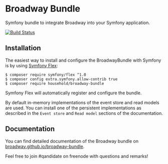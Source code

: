 Broadway Bundle
===============

Symfony bundle to integrate Broadway into your Symfony application.

[![Build Status](https://travis-ci.org/broadway/broadway-bundle.svg?branch=master)](https://travis-ci.org/broadway/broadway-bundle)

## Installation

The easiest way to install and configure the BroadwayBundle with Symfony is by using
[Symfony Flex](https://github.com/symfony/flex):

```
$ composer require symfony/flex ^1.0
$ composer config extra.symfony.allow-contrib true
$ composer require household/broadway-bundle
```

Symfony Flex will automatically register and configure the bundle.

By default in-memory implementations of the event store and read models are used.
You can install one of the persistent implementations as described in the
`Event store` and `Read model` sections of the documentation.

## Documentation
You can find detailed documentation of the Broadway bundle on [broadway.github.io/broadway-bundle](https://broadway.github.io/broadway-bundle/).

Feel free to join #qandidate on freenode with questions and remarks!
